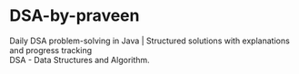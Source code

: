 # DSA-by-praveen
Daily DSA problem-solving in Java | Structured solutions with explanations and progress tracking
<br>
DSA - Data Structures and Algorithm.
